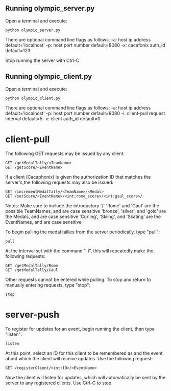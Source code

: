 ## Running olympic_server.py

Open a terminal and execute:
```
python olympic_server.py
```

There are optional command line flags as follows:
		-a: host ip address   				default='localhost'
		-p: host port number   				default=8080
		-x: cacafonix auth_id     		default=123

Stop running the server with Ctrl-C.


## Running olympic_client.py

Open a terminal and execute:
```
python olympic_client.py
```

There are optional command line flags as follows:
		-a: host ip address   				      default='localhost'
		-p: host port number   				      default=8080
		-i: client-pull request interval    default=5
		-x: client auth_id     				      default=0
    
# client-pull
The following GET requests may be issued by any client:
```
GET /getMedalTally/<TeamName>
GET /getScore/<EventName>
```
If a client (Cacaphonix) is given the authorization ID that matches the server's,the following requests may also be issued:
```
GET /incrementMedalTally/<TeamName>/<Medal>
GET /setScore/<EventName>/<int:rome_score>/<int:gaul_score>/
```
Notes: 
Make sure to include the introductory '/' 
'Rome' and 'Gaul' are the possible TeamNames, and are case sensitive
'bronze', 'silver', and 'gold' are the Medals, and are case sensitive
'Curling', 'Skiing', and 'Skating' are the EventNames, and are case sensitive

To begin pulling the medal tallies from the server periodically, type "pull":
```
pull
```
At the interval set with the command "-i", this will repeatedly make the following requests:
```
GET /getMedalTally/Rome
GET /getMedalTally/Gaul
```
Other requests cannot be entered while pulling.
To stop and return to manually entering requests, type "stop":
```
stop
```

# server-push
To register for updates for an event, begin running the client, then type "listen":
```
listen
```
At this point, select an ID for this client to be remembered as and the event about which the client will receive updates.
Use the following request:
```
GET /registerClient/<int:ID>/<EventName>
```
Now the client will listen for updates, which will automatically be sent by the server to any registered clients.
Use Ctrl-C to stop.

